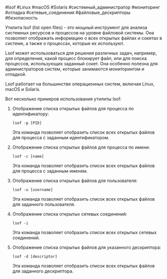 #lsof #Linux #macOS #Solaris #системный_администратор #мониторинг #отладка #сетевые_соединения #файловые_дескрипторы #безопасность

Утилита lsof (list open files) - это мощный инструмент для анализа системных ресурсов и процессов на уровне файловой системы. Она позволяет отображать информацию о всех открытых файлах и сокетах в системе, а также о процессах, которые их используют. 

Lsof может использоваться для решения различных задач, например, для определения, какой процесс блокирует файл, или для поиска процессов, использующих заданный сокет. Она особенно полезна для администраторов систем, которые занимаются мониторингом и отладкой.

Lsof работает на большинстве операционных систем, включая Linux, macOS и Solaris.

Вот несколько примеров использования утилиты lsof:

1.  Отображение списка открытых файлов для процесса по идентификатору:
    
    `lsof -p [PID]`
    
    Эта команда позволяет отобразить список всех открытых файлов для процесса с заданным идентификатором.
    
2.  Отображение списка открытых файлов для процесса по имени:
    
    `lsof -c [name]`
    
    Эта команда позволяет отобразить список всех открытых файлов для процесса с заданным именем.
    
3.  Отображение списка открытых файлов для пользователя:
    
    `lsof -u [username]`
    
    Эта команда позволяет отобразить список всех открытых файлов для заданного пользователя.
    
4.  Отображение списка открытых сетевых соединений:
    
    `lsof -i`
    
    Эта команда позволяет отобразить список всех открытых сетевых соединений.
    
5.  Отображение списка открытых файлов для указанного дескриптора:
    
    `lsof -d [descriptor]`
    
    Эта команда позволяет отобразить список всех открытых файлов для заданного дескриптора.